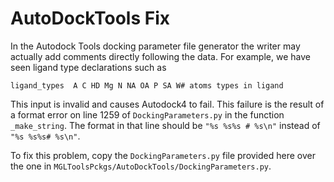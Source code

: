# AutoDockTools Fix

In the Autodock Tools docking parameter file generator the writer
may actually add comments directly following the data. For example,
we have seen ligand type declarations such as
```
ligand_types  A C HD Mg N NA OA P SA W# atoms types in ligand
```
This input is invalid and causes Autodock4 to fail. This failure is
the result of a format error on line 1259 of `DockingParameters.py`
in the function `_make_string`. The format in that line should be
`"%s %s%s # %s\n"` instead of `"%s %s%s# %s\n"`.

To fix this problem, copy the `DockingParameters.py` file provided here
over the one in `MGLToolsPckgs/AutoDockTools/DockingParameters.py`.
